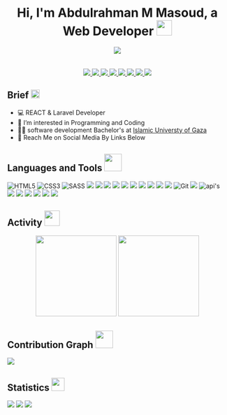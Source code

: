<h1 align="center">Hi, I'm Abdulrahman M Masoud, a Web Developer <img width="35" src="https://c.tenor.com/nebZyl8oN7IAAAAi/wave-hello.gif" /></h1>
<p align="center">
    <img src="https://www.codewars.com/users/abodmasoud/badges/large" /><br><br><br>
    <a href="https://www.linkedin.com/in/abdulrahman-masoud/">
    <img src="https://img.shields.io/badge/-linkedin-%230966C2?style=for-the-badge&logo=linkedin&logoColor=white" />
    </a>
    <a href="https://github.com/abodmasoud">
    <img src="https://img.shields.io/badge/-github-1C1C1C?style=for-the-badge&logo=github&logoColor=white" />
    </a>
    <a href="mailto:abdarhmanmasoud99@gmail.com?subject=Email From GitHub Account">
    <img src="https://img.shields.io/badge/Gmail-D14836?style=for-the-badge&logo=gmail&logoColor=white" />
    </a>
    <a href="https://www.codewars.com/users/abodmasoud">
    <img src="https://img.shields.io/badge/-codewars-3A3A3A?style=for-the-badge&logo=codewars&logoColor=white" />
    </a>
    <a href="https://leetcode.com/abodmasoud1/">
    <img src="https://img.shields.io/badge/-leetcode-3A3A3A?style=for-the-badge&logo=leetcode&logoColor=white" />
    </a>
    <a href="https://www.freecodecamp.org/abodmasoud">
    <img src="https://img.shields.io/badge/-freecodecamp-393939?style=for-the-badge&logo=freecodecamp&logoColor=white" />
    </a>
    <a href="https://twitter.com/abood_masoud1/">
    <img src="https://img.shields.io/badge/Twitter-1DA1F2?style=for-the-badge&logo=twitter&logoColor=white" />
    </a>
    <a href="https://www.instagram.com/abod.masoud1/">
    <img src="https://img.shields.io/badge/Instagram-E1306C?style=for-the-badge&logo=instagram&logoColor=white" />
    </a>
</p>

## Brief <img width="20" src="https://c.tenor.com/8McIGu0Tf_QAAAAi/fire-joypixels.gif" />
<!-- - ✨ Aspiring a Full-Stack JavaScript Developer -->
- 💻 REACT & Laravel Developer
- 👀 I’m interested in Programming and Coding
- 👨‍🎓 software development Bachelor's at [Islamic Universty of Gaza](https://www.iugaza.edu.ps/)
- 📩 Reach Me on Social Media By Links Below
<!-- - 🔭 I'm currently learning the REACT and NODE JS -->
<!-- - 🥳️ [Coding Foundations Course](https://gazaskygeeks.com/coders-fundamentals-course/) graduate at [GSG](https://gazaskygeeks.com/) -->



## Languages and Tools <img width="40" src="https://c.tenor.com/Pnb_hVWq2sgAAAAi/on-process-dig.gif" />
![HTML5](https://img.shields.io/badge/HTML5-E34F26?style=for-the-badge&logo=html5&logoColor=white)
![CSS3](https://img.shields.io/badge/CSS3-1572B6?style=for-the-badge&logo=css3&logoColor=white)
![SASS](https://img.shields.io/badge/Sass-CC6699?style=for-the-badge&logo=sass&logoColor=white)
<img src="https://img.shields.io/badge/JavaScript-F7DF1E?style=for-the-badge&logo=javascript&logoColor=black" />
<img src="https://img.shields.io/badge/Java-ED8B00?style=for-the-badge&logo=java&logoColor=white" />
<img src="https://img.shields.io/badge/PHP-777BB4?style=for-the-badge&logo=php&logoColor=white" />
<img src="https://img.shields.io/badge/-ReactJs-61DAFB?style=for-the-badge&logo=react&logoColor=white" />
<img src="https://img.shields.io/badge/Laravel-FF2D20?style=for-the-badge&logo=laravel&logoColor=white" />
<img src="https://img.shields.io/badge/Vue.js-35495E?style=for-the-badge&logo=vuedotjs&logoColor=4FC08D" />
<img src="https://img.shields.io/badge/Ubuntu-E95420?style=for-the-badge&logo=ubuntu&logoColor=white" />
<img src="https://img.shields.io/badge/Adobe%20XD-470137?style=for-the-badge&logo=Adobe%20XD&logoColor=#FF61F6" />
<img src="https://img.shields.io/badge/figma-%23F24E1E.svg?style=for-the-badge&logo=figma&logoColor=white" />
<img src="https://img.shields.io/badge/adobe%20photoshop-%2331A8FF.svg?style=for-the-badge&logo=adobe%20photoshop&logoColor=white" />
![Git](https://img.shields.io/badge/-Git-3A3A3A?style=for-the-badge&logo=git&logoColor=white)
<img src="https://img.shields.io/badge/GitHub-100000?style=for-the-badge&logo=github&logoColor=white" />
![api's](https://img.shields.io/badge/-apis-3A3A3A?style=for-the-badge&logo=connect&logoColor=white)
<img src="https://img.shields.io/badge/-Visual%20Studio%20Code-0584C4?style=for-the-badge&logo=visualstudiocode&logoColor=white" />
<img src="https://img.shields.io/badge/-postman-F26634?style=for-the-badge&logo=postman&logoColor=white" />
<img src="https://img.shields.io/badge/Oracle-F80000?style=for-the-badge&logo=Oracle&logoColor=white" />
<img src="https://img.shields.io/badge/MongoDB-4EA94B?style=for-the-badge&logo=mongodb&logoColor=white" />
<img src="https://img.shields.io/badge/MySQL-005C84?style=for-the-badge&logo=mysql&logoColor=white" />
<img src="https://img.shields.io/badge/Xampp-F37623?style=for-the-badge&logo=xampp&logoColor=white" />

## Activity <img width="35" src="https://c.tenor.com/dWMRNxW7Ti4AAAAi/iota-tanglevision.gif" />
<div align="center">
  <img height="185em" src="https://github-readme-stats.vercel.app/api?username=abodmasoud&theme=dracula&show_icons=true" />
  <img height="185em" src="https://github-readme-streak-stats.herokuapp.com/?user=abodmasoud&theme=dracula&date_format=M%20j%5B%2C%20Y%5D" />
</div>

## Contribution Graph <img width="40" src="https://c.tenor.com/8Bhx4_d52goAAAAi/mic-drop-busy-bee.gif" />
<img src="https://activity-graph.herokuapp.com/graph?username=abodmasoud&theme=dracula&color=B994E6&bg_color=2B2D3D" />

## Statistics <img width="30" src="https://c.tenor.com/LSHKMiRdLggAAAAi/statistics-trending-up.gif" />

<a href="https://github.com/abodmasoud?tab=followers"><img src="https://img.shields.io/github/followers/abodmasoud?label=Followers&style=social" /></a>
<img src="https://img.shields.io/github/stars/abodmasoud?label=stars&style=social" />
<img src="https://komarev.com/ghpvc/?username=abodmasoud" />
